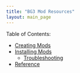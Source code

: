 ```yaml
---
title: "BG3 Mod Resources"
layout: main_page
---
```


Table of Contents:
- [Creating Mods](/bg3modresources/creating/)
- [Installing Mods](/bg3modresources/installing/)
  - [Troubleshooting](/bg3modresources/installing/troubleshooting/)
- [Reference](/bg3modresources/reference/)